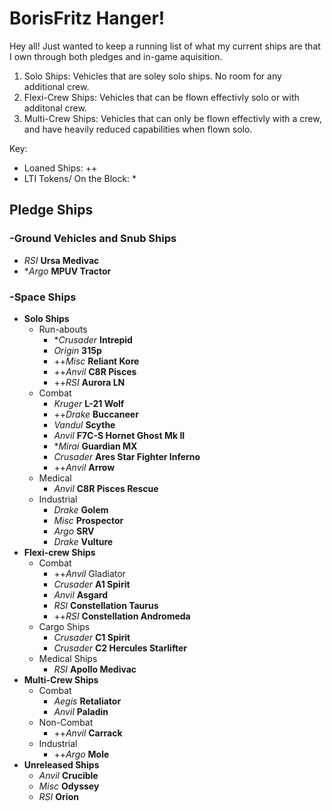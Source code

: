 # BorisFritz Hanger!

Hey all!  Just wanted to keep a running list of what my current ships are that I own through both pledges and in-game aquisition.
1. Solo Ships: Vehicles that are soley solo ships.  No room for any additional crew.
2. Flexi-Crew Ships: Vehicles that can be flown effectivly solo or with additonal crew.
3. Multi-Crew Ships: Vehicles that can only be flown effectivly with a crew, and have heavily reduced capabilities when flown solo.

Key:
- Loaned Ships: ++
- LTI Tokens/ On the Block: \*


## Pledge Ships

### -Ground Vehicles and Snub Ships

- _RSI_ **Ursa Medivac**
- \*_Argo_ **MPUV Tractor**

### -Space Ships

- **Solo Ships**
    - Run-abouts
        - \*_Crusader_ **Intrepid**
        - _Origin_ **315p**
        - ++_Misc_ **Reliant Kore**
        - ++_Anvil_ **C8R Pisces**
        - ++_RSI_ **Aurora LN**
    - Combat
        - _Kruger_ **L-21 Wolf**
        - ++_Drake_ **Buccaneer**
        - _Vandul_ **Scythe**
        - _Anvil_ **F7C-S Hornet Ghost Mk II**
        - \*_Mirai_ **Guardian MX**
        - _Crusader_ **Ares Star Fighter Inferno**
        - ++_Anvil_ **Arrow**
    - Medical
        - _Anvil_ **C8R Pisces Rescue**
    - Industrial
        - _Drake_ **Golem**
        - _Misc_ **Prospector**
        - _Argo_ **SRV**
        - _Drake_ **Vulture**
- **Flexi-crew Ships**
    - Combat
        - ++_Anvil_ Gladiator
        - _Crusader_ **A1 Spirit**
        - _Anvil_ **Asgard**
        - _RSI_ **Constellation Taurus**
        - ++_RSI_ **Constellation Andromeda**
    - Cargo Ships
        - _Crusader_ **C1 Spirit**
        - _Crusader_ **C2 Hercules Starlifter**
    - Medical Ships
        - _RSI_ **Apollo Medivac**
- **Multi-Crew Ships**
    - Combat
        - _Aegis_ **Retaliator**
        - _Anvil_ **Paladin**
    - Non-Combat
        - ++_Anvil_ **Carrack**
    - Industrial
        - ++_Argo_ **Mole**
- **Unreleased Ships**
    - _Anvil_ **Crucible**
    - _Misc_ **Odyssey**
    - _RSI_ **Orion**